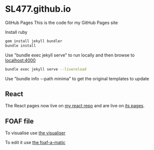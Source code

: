 # SL477.github.io

GitHub Pages
This is the code for my GitHub Pages site

Install ruby

```bash
gem install jekyll bundler
bundle install
```

Use "bundle exec jekyll serve" to run locally and then browse to [localhost:4000](http://localhost:4000/)

```bash
bundle exec jekyll serve --livereload
```

Use "bundle info --path minima" to get the original templates to update

## React

The React pages now live on [my react repo](https://github.com/SL477/Link477-React) and are live on [its pages](https://link477.com/Link477-React/).

## FOAF file

To visualise use [the visualiser](https://foaf-visualizer.gnu.org.ua/?uri=https://link477.com/foaf.rdf)

To edit it use [the foaf-a-matic](http://ldodds.com/foaf/foaf-a-matic.en.html)
